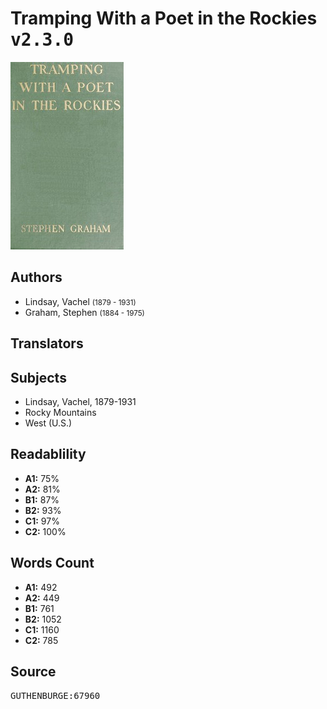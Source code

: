 # Tramping With a Poet in the Rockies <kbd>v2.3.0</kbd>

![](./cover.medium.jpg "")

## Authors


 - Lindsay, Vachel <small>(1879 - 1931)</small>
 - Graham, Stephen <small>(1884 - 1975)</small>

## Translators



## Subjects


 - Lindsay, Vachel, 1879-1931
 - Rocky Mountains
 - West (U.S.)

## Readablility


 - **A1:** 75%
 - **A2:** 81%
 - **B1:** 87%
 - **B2:** 93%
 - **C1:** 97%
 - **C2:** 100%

## Words Count


 - **A1:** 492
 - **A2:** 449
 - **B1:** 761
 - **B2:** 1052
 - **C1:** 1160
 - **C2:** 785

## Source


<kbd>GUTHENBURGE:67960</kbd>
